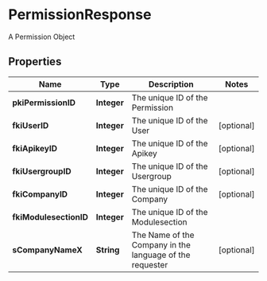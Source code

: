 

# PermissionResponse

A Permission Object

## Properties

| Name | Type | Description | Notes |
|------------ | ------------- | ------------- | -------------|
|**pkiPermissionID** | **Integer** | The unique ID of the Permission |  |
|**fkiUserID** | **Integer** | The unique ID of the User |  [optional] |
|**fkiApikeyID** | **Integer** | The unique ID of the Apikey |  [optional] |
|**fkiUsergroupID** | **Integer** | The unique ID of the Usergroup |  [optional] |
|**fkiCompanyID** | **Integer** | The unique ID of the Company |  [optional] |
|**fkiModulesectionID** | **Integer** | The unique ID of the Modulesection |  |
|**sCompanyNameX** | **String** | The Name of the Company in the language of the requester |  [optional] |



